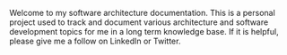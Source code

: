 Welcome to my software architecture documentation.
This is a personal project used to track and document various architecture and software development topics for me in a long term knowledge base.
If it is helpful, please give me a follow on LinkedIn or Twitter.